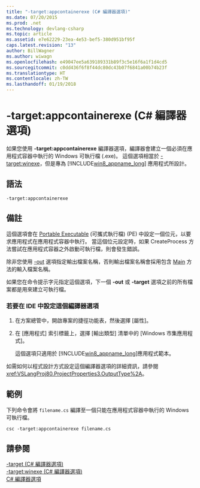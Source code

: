 ```yaml
---
title: "-target:appcontainerexe (C# 編譯器選項)"
ms.date: 07/20/2015
ms.prod: .net
ms.technology: devlang-csharp
ms.topic: article
ms.assetid: e7e62229-23ea-4e53-bef5-380d951bf95f
caps.latest.revision: "13"
author: BillWagner
ms.author: wiwagn
ms.openlocfilehash: e49047ee5a639189331b89f3c5e16f6a1f1d4cd5
ms.sourcegitcommit: c0dd436f6f8f44dc80dc43b07f6841a00b74b23f
ms.translationtype: HT
ms.contentlocale: zh-TW
ms.lasthandoff: 01/19/2018
---
```

# <a name="-targetappcontainerexe-c-compiler-options"></a>-target:appcontainerexe (C# 編譯器選項)
如果您使用 **-target:appcontainerexe** 編譯器選項，編譯器會建立一個必須在應用程式容器中執行的 Windows 可執行檔 (.exe)。 這個選項相當於 [-target:winexe](../../../csharp/language-reference/compiler-options/target-winexe-compiler-option.md)，但是專為 [!INCLUDE[win8_appname_long](~/includes/win8-appname-long-md.md)] 應用程式所設計。  
  
## <a name="syntax"></a>語法  
  
```console  
-target:appcontainerexe  
```  
  
## <a name="remarks"></a>備註  
 這個選項會在 [Portable Executable](http://go.microsoft.com/fwlink/p/?LinkId=236960) (可攜式執行檔) (PE) 中設定一個位元，以要求應用程式在應用程式容器中執行。 當這個位元設定時，如果 CreateProcess 方法嘗試在應用程式容器之外啟動可執行檔，則會發生錯誤。  
  
 除非您使用 [-out](../../../csharp/language-reference/compiler-options/out-compiler-option.md) 選項指定輸出檔案名稱，否則輸出檔案名稱會採用包含 [Main](../../../csharp/programming-guide/main-and-command-args/index.md) 方法的輸入檔案名稱。  
  
 如果您在命令提示字元指定這個選項，下一個 **-out** 或 **-target** 選項之前的所有檔案都是用來建立可執行檔。  
  
### <a name="to-set-this-compiler-option-in-the-ide"></a>若要在 IDE 中設定這個編譯器選項  
  
1.  在方案總管中，開啟專案的捷徑功能表，然後選擇 [屬性]。  
  
2.  在 [應用程式] 索引標籤上，選擇 [輸出類型] 清單中的 [Windows 市集應用程式]。  
  
     這個選項只適用於 [!INCLUDE[win8_appname_long](~/includes/win8-appname-long-md.md)]應用程式範本。  
  
 如需如何以程式設計方式設定這個編譯器選項的詳細資訊，請參閱 <xref:VSLangProj80.ProjectProperties3.OutputType%2A>。  
  
## <a name="example"></a>範例  
 下列命令會將 `filename.cs` 編譯至一個只能在應用程式容器中執行的 Windows 可執行檔。  
  
```console  
csc -target:appcontainerexe filename.cs  
```  
  
## <a name="see-also"></a>請參閱  
 [-target (C# 編譯器選項)](../../../csharp/language-reference/compiler-options/target-compiler-option.md)  
 [-target:winexe (C# 編譯器選項)](../../../csharp/language-reference/compiler-options/target-winexe-compiler-option.md)  
 [C# 編譯器選項](../../../csharp/language-reference/compiler-options/index.md)
